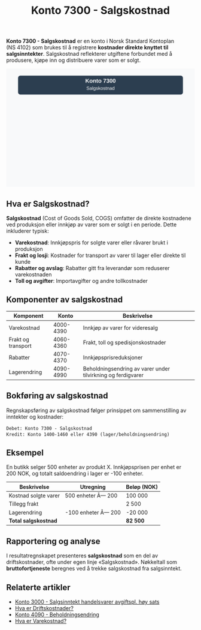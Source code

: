﻿---
title: "Konto 7300 - Salgskostnad"
seoTitle: "Konto 7300 | Salgskostnad | Kontoplan"
description: "Konto 7300 brukes til å registrere kostnader direkte knyttet til salgsinntekter. Lær bokføring, varekostnad, lagerendring og analyse i norsk kontoplan."
summary: "Salgskostnad på konto 7300: bokføring, varekostnad og lagerendring."
---

**Konto 7300 - Salgskostnad** er en konto i Norsk Standard Kontoplan (NS 4102) som brukes til å registrere **kostnader direkte knyttet til salgsinntekter**. Salgskostnad reflekterer utgiftene forbundet med å produsere, kjøpe inn og distribuere varer som er solgt.

![Illustrasjon av konto 7300 Salgskostnad](7300-salgskostnad-image.svg)

## Hva er Salgskostnad?

**Salgskostnad** (Cost of Goods Sold, COGS) omfatter de direkte kostnadene ved produksjon eller innkjøp av varer som er solgt i en periode. Dette inkluderer typisk:

* **Varekostnad**: Innkjøpspris for solgte varer eller råvarer brukt i produksjon
* **Frakt og losji**: Kostnader for transport av varer til lager eller direkte til kunde
* **Rabatter og avslag**: Rabatter gitt fra leverandør som reduserer varekostnaden
* **Toll og avgifter**: Importavgifter og andre tollkostnader

## Komponenter av salgskostnad

| Komponent          | Konto       | Beskrivelse                                         |
|--------------------|-------------|-----------------------------------------------------|
| Varekostnad        | 4000-4390   | Innkjøp av varer for videresalg                      |
| Frakt og transport | 4060-4360   | Frakt, toll og spedisjonskostnader                   |
| Rabatter           | 4070-4370   | Innkjøpsprisreduksjoner                              |
| Lagerendring       | 4090-4990   | Beholdningsendring av varer under tilvirkning og ferdigvarer |

## Bokføring av salgskostnad

Regnskapsføring av salgskostnad følger prinsippet om sammenstilling av inntekter og kostnader:

```plaintext
Debet: Konto 7300 - Salgskostnad
Kredit: Konto 1400-1460 eller 4390 (lager/beholdningsendring)
```

## Eksempel

En butikk selger 500 enheter av produkt X. Innkjøpsprisen per enhet er 200 NOK, og totalt saldoendring i lager er -100 enheter.

| Beskrivelse           | Utregning           | Beløp (NOK) |
|-----------------------|---------------------|-------------|
| Kostnad solgte varer  | 500 enheter Ã— 200   | 100 000     |
| Tillegg frakt         |                     | 2 500       |
| Lagerendring          | -100 enheter Ã— 200  | -20 000     |
| **Total salgskostnad**|                     | **82 500**  |

## Rapportering og analyse

I resultatregnskapet presenteres **salgskostnad** som en del av driftskostnader, ofte under egen linje «Salgskostnad». Nøkkeltall som **bruttofortjeneste** beregnes ved å trekke salgskostnad fra salgsinntekt.

## Relaterte artikler

* [Konto 3000 - Salgsinntekt handelsvarer avgiftspl. høy sats](/blogs/kontoplan/3000-salgsinntekt-handelsvarer-avgiftspl-hoy-sats "Konto 3000 - Salgsinntekt handelsvarer avgiftspl. høy sats")
* [Hva er Driftskostnader?](/blogs/regnskap/hva-er-driftskostnader "Hva er Driftskostnader? En guide til norske driftskostnader")
* [Konto 4090 - Beholdningsendring](/blogs/kontoplan/4090-beholdningsendring "Konto 4090 - Beholdningsendring av varer og ferdigvarer")
* [Hva er Varekostnad?](/blogs/regnskap/hva-er-varekostnad "Hva er Varekostnad? Guide til kostnad for varer i regnskap")






